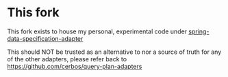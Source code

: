 # This fork 

This fork exists to house my personal, experimental code under 
[spring-data-specification-adapter](https://github.com/petebids/query-plan-adapters/tree/main/spring-data-specification-adapter)

This should NOT be trusted as an alternative to nor a source of truth for any of the other adapters, please refer back to https://github.com/cerbos/query-plan-adapters



